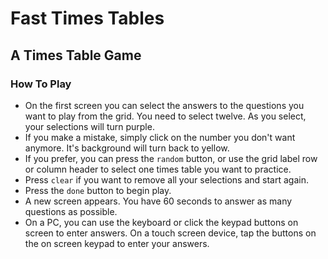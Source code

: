 # Fast Times Tables

## A Times Table Game

### How To Play

- On the first screen you can select the answers to the questions you want to play from the grid. You need to select twelve. As you select, your selections will turn purple.
- If you make a mistake, simply click on the number you don't want anymore. It's background will turn back to yellow.
- If you prefer, you can press the `random` button, or use the grid label row or column header to select one times table you want to practice.
- Press `clear` if you want to remove all your selections and start again.
- Press the `done` button to begin play.
- A new screen appears. You have 60 seconds to answer as many questions as possible.
- On a PC, you can use the keyboard or click the keypad buttons on screen to enter answers. On a touch screen device, tap the buttons on the on screen keypad to enter your answers.

